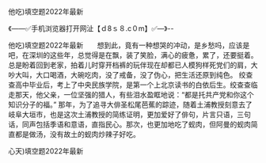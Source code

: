 他吃)填空题2022年最新

《——✅手机浏览器打开网沚【ｄ8ｓ８.c０m】✅—》--

他吃)填空题2022年最新　　想到此，竟有一种想哭的冲动，是乡愁吗，应该是吧，在深圳的这些年，总觉得是在飘，装了笑脸，满心的疲惫，累了，还要挺着。总是盼着回到老家，拍着儿时穿开档裤的玩伴现在却都已人模狗样死党们的肩，大吵大叫，大口喝酒，大碗吃肉，没了戒备，没了伪心，把生活还原到纯色。
绞查查高中毕业后，考上了中央民族学院，是第一个上北京读书的白依后生。绞查查临走那天，他父亲，一位坚强的猎人，有些泪水盈眶地说：“都是托共产党和你这个知识分子的福。”
那年，为了追寻大俳圣松尾芭蕉的踪迹，随着土浦教授刻意去了岐阜大垣市，也是这次土浦教授的简练证明，更加爱好了俳句，片言只语，三句话，同声包括季语和意语，直指民心。那次，也更加地吃了蚬肉，但阿曼的蚬肉简直都是做汤，没有故土的蚬肉炒辣子好吃。





心天)填空题2022年最新
